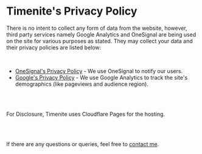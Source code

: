 # Timenite's Privacy Policy


There is no intent to collect any form of data from the website, however, third party services namely Google Analytics and OneSignal are being used on the site for various purposes as stated. They may collect your data and their privacy policies are listed below:

<br />

- [OneSignal's Privacy Policy](https://onesignal.com/privacy_policy) - We use OneSignal to notify our users. 
- [Google's Privacy Policy](https://policies.google.com/technologies/partner-sites) - We use Google Analytics to track the site's demographics (like pageviews and audience region). 


<br />
<br />


For Disclosure, Timenite uses Cloudflare Pages for the hosting.



<br />
<br />

If there are any questions or queries, feel free to [contact me](https://priyamraj.com/contact).
